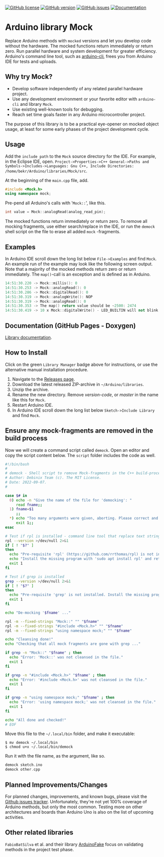 [![GitHub license](https://img.shields.io/github/license/berrak/Mock.svg?logo=gnu&logoColor=ffffff)](https://github.com/berrak/My_Macros/blob/master/LICENSE)
[![GitHub version](https://img.shields.io/github/release/berrak/Mock.svg?logo=github&logoColor=ffffff)](https://github.com/berrak/My_Macros/releases/latest)
[![GitHub issues](https://img.shields.io/github/issues/berrak/Mock.svg?logo=github&logoColor=ffffff)](https://github.com/berrak/Mock/issues)
[![Documentation](https://img.shields.io/badge/documentation-doxygen-green.svg)](http://berrak.github.io/Mock/)

# Arduino library Mock
Replace Arduino methods with `mocked` versions and let you develop code without the hardware. The mocked functions return immediately or return zero. Run parallel hardware and system development for greater efficiency. Arduino's command line tool, such as [arduino-cli](https://github.com/arduino/arduino-cli), frees you from Arduino IDE for tests and uploads.

## Why try Mock?

- Develop software independently of any related parallel hardware project.
- Use any development environment or your favorite editor with `arduino-cli` and library `Mock`.
- Use existing well-known tools for debugging.
- Reach set time goals faster in any Arduino microcontroller project.  

The purpose of this library is to be a practical eye-opener on mocked object usage, at least for some early phases of the project development cycle.

## Usage

Add the `include path` to the `Mock` source directory for the IDE. For example, in the Eclipse IDE, open.
`Project->Properties->C++ General->Paths and Symbols->Includes->Languages: Gnu C++, Include Directories: /home/bekr/Arduino/libraries/Mock/src`.

At the beginning of the `main.cpp` file, add.
```cpp
#include <Mock.h>
using namespace mock;
```
Pre-pend all Arduino's calls with '`Mock::`', like this.

```cpp
int value = Mock::analogRead(analog_read_pin);
```
The mocked functions return immediately or return zero. To remove all mocking fragments, use either search/replace in the IDE, or run the `demock` shell script on the file to erase all added `mock` -fragments.


## Examples

In Arduino IDE scroll down the long list below `File->Examples` and find `Mock`. An example run of the example may look like the following screen output. Note that a majority of the mocked methods return zero or return immediately. The `map()`-call is an exception and is defined as in Arduino. 
```cpp
14:51:30.220 -> Mock::millis(): 0
14:51:30.253 -> Mock::analogRead(): 0
14:51:30.286 -> Mock::digitalRead(): 0
14:51:30.319 -> Mock::analogWrite(): NOP
14:51:30.319 -> Mock::analogRead(): 0
14:51:30.353 -> The map() return value should be ~2500: 2474
14:51:30.419 -> 10 x Mock::digitalWrite() - LED_BUILTIN will not blink
```

## Documentation (GitHub Pages - Doxygen)

[Library documentation](https://berrak.github.io/Mock/).

## How to Install

Click on the green `Library Manager` badge above for instructions,
or use the alternative manual installation procedure.

1. Navigate to the [Releases page](https://github.com/berrak/Mock/releases).
1. Download the latest released ZIP-archive in `~/Arduino/libraries`.
1. Unzip the archive.
1. Rename the new directory. Remove *version-code*, or *master* in the name like this for `Mock`.
1. Restart Arduino IDE.
1. In Arduino IDE scroll down the long list below `Sketch->Include Library` and find `Mock`.

## Ensure any mock-fragments are removed in the build process

Now we will create a command script called `demock`. Open an editor and copy the script content below. The `script` folder includes the code as well.

```bash
#!/bin/bash
#
# demock - Shell script to remove Mock-fragments in the C++ build-process.
# Author: Debinix Team (c). The MIT License.
# Date: 2022-09-07.
#

case $# in
  0) echo -n "Give the name of the file for 'democking': "
     read fname;;
  1) fname=$1
     ;;
  *) echo "Too many arguments were given, aborting. Please correct and retry."
     exit 1;;
esac

# Test if rpl is installed - command line tool that replace text strings in files
rpl --version >/dev/null 2>&1
if [ ! "$?" ]
then
  echo "Pre-requisite 'rpl' (https://github.com/rrthomas/rpl) is not installed."
  echo "Install the missing program with 'sudo apt install rpl' and retry."
  exit 1
fi

# Test if grep is installed
grep --version >/dev/null 2>&1
if [ ! "$?" ]
then
  echo "Pre-requisite 'grep' is not installed. Install the missing program and retry."
  exit 1
fi

echo "De-mocking '$fname' ..."

rpl -m --fixed-strings "Mock::" "" "$fname"
rpl -m --fixed-strings "#include <Mock.h>" "" "$fname"
rpl -m --fixed-strings "using namespace mock;" "" "$fname"

echo "Cleansing done!"
echo "Checking that all mock fragments are gone with grep ..."

if grep -n "Mock::" "$fname" ; then
  echo "Error: 'Mock::' was not cleansed in the file."
  exit 1
fi

if grep -n "#include <Mock.h>" "$fname" ; then
  echo "Error: '#include <Mock.h>' was not cleansed in the file."
  exit 1
fi

if grep -n "using namespace mock;" "$fname" ; then
  echo "Error: 'using namespace mock;' was not cleansed in the file."
  exit 1
fi

echo "All done and checked!"
# EOF
```

Move this file to the `~/.local/bin` folder, and make it executable:
```
$ mv demock ~/.local/bin
$ chmod u+x ~/.local/bin/demock
```
Run it with the file name, as the argument, like so.
```cpp
demock sketch.ino
demock other.cpp
```

## Planned Improvements/Changes

For planned changes, improvements, and known bugs, please visit the [Github issues tracker](https://github.com/beerak/Mock/issues). Unfortunately, they're not yet 100% coverage of Arduino methods, but only the most common. Testing more on other architectures and boards than Arduino Uno is also on the list of upcoming activities.

## Other related libraries

`FabioBatSilva` et al. and their library [ArduinoFake](https://github.com/FabioBatSilva/ArduinoFake) focus on validating methods in the project test phase.
